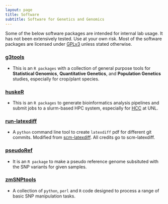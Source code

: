 ```yaml
---
layout: page
title: Software
subtitle: Software for Genetics and Genomics
---
```


Some of the below software packages are intended for internal lab usage. It has not been extensively tested. Use at your own risk.
Most of the software packages are licensed under [GPLv3](https://www.gnu.org/licenses/quick-guide-gplv3.en.html) unless stated otherwise.

### [g3tools](http://jyanglab.com/g3tools/)
- This is an `R packages` with a collection of general purpose tools for **Statistical Genomics**, **Quantitative Genetics**, and **Population Genetics** studies, especially for crop/plant species. 

### [huskeR](http://yangjl.com/huskeR/)
- This is an `R packages` to generate bioinformatics analysis pipelines and submit jobs to a slurm-based HPC system, especially for [HCC](https://hcc-docs.unl.edu/display/HCCDOC/HCC+Documentation) at UNL.


### [run-latexdiff](http://yangjl.com/run-latexdiff/)
- A `python` command line tool to create `latexdiff` pdf for different git commits. Modified from [scm-latexdiff](https://bitbucket.org/paulhiemstra/scm-latexdiff/overview). All credits go to scm-latexdiff.

### [pseudoRef](http://yangjl.com/pseudoRef/)
- It is an `R package` to make a pseudo reference genome subsituted with the SNP variants for given samples.

### [zmSNPtools](https://github.com/yangjl/zmSNPtools)
- A collection of `python`, `perl` and `R` code designed to process a range of basic SNP manipulation tasks.

